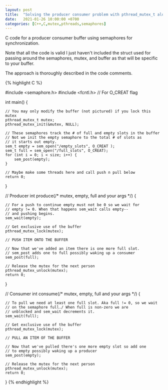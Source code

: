 ```yaml
---
layout: post
title:  "Solving the producer consumer problem with pthread_mutex_t alone"
date:   2021-01-26 10:00:00 +0700
categories: [C++,C,mutex,pthreads,semaphores]
---
```


C code for a producer consumer buffer using semaphores for synchronization.

Note that all the code is valid I just haven't included the struct used for passing around the semaphores, mutex, and buffer as
that will be specific to your buffer.

The approach is thoroughly described in the code comments.

{% highlight C %}

#include <semaphore.h>
#include <fcntl.h> // For O_CREAT flag


int main() {

    // You may only modify the buffer (not pictured) if you lock this mutex
    pthread_mutex_t mutex;
    pthread_mutex_init(&mutex, NULL);

    // These semaphores track the # of full and empty slots in the buffer
    // Not we init the empty semaphore to the total # of slots as
    // it starts out empty.
    sem_t empty = sem_open("/empty_slots", O_CREAT );
    sem_t full = sem_open("/full_slots", O_CREAT);
    for (int i = 0; i < size; i++) {
        sem_post(empty);  
    }

    // Maybe make some threads here and call push n pull below
    return 0;

}

// Producer
int produce(/* mutex, empty, full and your args */) {

    // For a push to continue empty must not be 0 so we wait for 
    // empty != 0. When that happens sem_wait calls empty-- 
    // and pushing begins.
    sem_wait(empty);
    
    // Get exclusive use of the buffer
    pthread_mutex_lock(mutex);

    // PUSH ITEM ONTO THE BUFFER

    // Now that we've added an item there is one more full slot.
    // sem_post adds one to full possibly waking up a consumer
    sem_post(full);

    // Release the mutex for the next person
    pthread_mutex_unlock(mutex);
    return 0;
}

// Consumer
int consume(/* mutex, empty, full and your args */) {

    // To pull we need at least one full slot. Aka full != 0, so we wait 
    // on the semaphore full./ When full is non-zero we are 
    // unblocked and sem_wait decrements it.
    sem_wait(full);

    // Get exclusive use of the buffer
    pthread_mutex_lock(mutex);

    // PULL AN ITEM OF THE BUFFER
    
    // Now that we've pulled there's one more empty slot so add one 
    // to empty possibly waking up a producer
    sem_post(empty);

    // Release the mutex for the next person
    pthread_mutex_unlock(mutex);
    return 0;
}
{% endhighlight %}